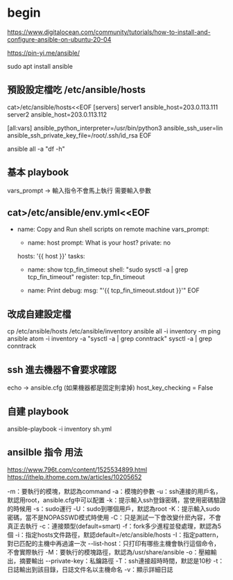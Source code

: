 # begin
https://www.digitalocean.com/community/tutorials/how-to-install-and-configure-ansible-on-ubuntu-20-04

https://pin-yi.me/ansible/

sudo apt install ansible

## 預設設定檔吃 /etc/ansible/hosts
cat>/etc/ansible/hosts<<EOF
[servers]
server1 ansible_host=203.0.113.111
server2 ansible_host=203.0.113.112

[all:vars]
ansible_python_interpreter=/usr/bin/python3
ansible_ssh_user=lin
ansible_ssh_private_key_file=/root/.ssh/id_rsa
EOF

ansible all -a "df -h"

## 基本 playbook
vars_prompt -> 輸入指令不會馬上執行 需要輸入參數

cat>/etc/ansible/env.yml<<EOF
---
- name: Copy and Run shell scripts on remote machine
  vars_prompt:
    - name: host
      prompt: What is your host?
      private: no

  hosts: '{{ host }}'
  tasks:
    - name: show tcp_fin_timeout
      shell: "sudo sysctl -a | grep tcp_fin_timeout"
      register: tcp_fin_timeout

    - name: Print
      debug:
        msg: "'{{ tcp_fin_timeout.stdout }}'"
EOF

## 改成自建設定檔
cp /etc/ansible/hosts /etc/ansible/inventory
ansible all -i inventory -m ping
ansible atom -i inventory -a "sysctl -a | grep conntrack"
sysctl -a | grep conntrack
## ssh 進去機器不會要求確認
echo -> ansible.cfg (如果機器都是固定則拿掉)
host_key_checking = False

## 自建 playbook
ansible-playbook -i inventory sh.yml


## ansilble 指令 用法
https://www.796t.com/content/1525534899.html
https://ithelp.ithome.com.tw/articles/10205652

-m：要執行的模塊，默認為command
-a：模塊的參數
-u：ssh連接的用戶名，默認用root，ansible.cfg中可以配置
-k：提示輸入ssh登錄密碼，當使用密碼驗證的時候用
-s：sudo運行
-U：sudo到哪個用戶，默認為root
-K：提示輸入sudo密碼，當不是NOPASSWD模式時使用
-C：只是測試一下會改變什麽內容，不會真正去執行
-c：連接類型(default=smart)
-f：fork多少進程並發處理，默認為5個
-i：指定hosts文件路徑，默認default=/etc/ansible/hosts
-I：指定pattern，對已匹配的主機中再過濾一次
--list-host：只打印有哪些主機會執行這個命令，不會實際執行
-M：要執行的模塊路徑，默認為/usr/share/ansible
-o：壓縮輸出，摘要輸出
--private-key：私鑰路徑
-T：ssh連接超時時間，默認是10秒
-t：日誌輸出到該目錄，日誌文件名以主機命名
-v：顯示詳細日誌